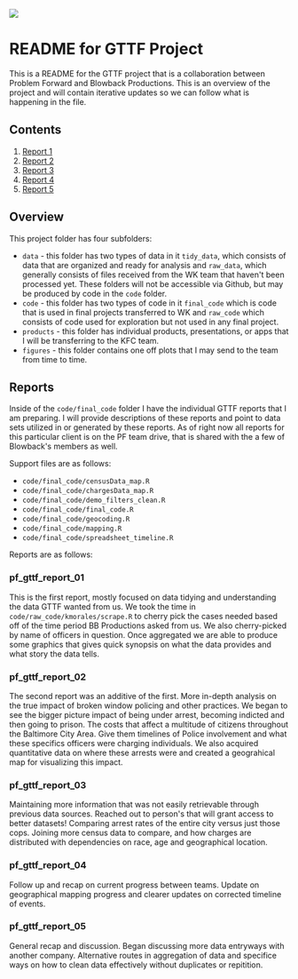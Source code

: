 ![](https://www.problemforward.com/images/pf_logo.jpg)

# README for GTTF Project

This is a README for the GTTF project that is a collaboration between Problem Forward and Blowback Productions. This is an overview of the project and will contain iterative updates so we can follow what is happening in the file. 

## Contents

1. [Report 1](#pf_gttf_report_01)
2. [Report 2](#pf_gttf_report_02)
3. [Report 3](#pf_gttf_report_03)
4. [Report 4](#pf_gttf_report_04)
5. [Report 5](#pf_gttf_report_05)

## Overview

This project folder has four subfolders:
* `data` - this folder has two types of data in it `tidy_data`, which consists of data that are organized and ready for analysis and `raw_data`, which generally consists of files received from the WK team that haven't been processed yet. These folders will not be accessible via Github, but may be produced by code in the `code` folder.  
* `code` - this folder has two types of code in it `final_code` which is code that is used in final projects transferred to WK and `raw_code` which consists of code used for exploration but not used in any final project. 
* `products` - this folder has individual products, presentations, or apps that I will be transferring to the KFC team. 
* `figures` - this folder contains one off plots that I may send to the team from time to time. 

## Reports

Inside of the `code/final_code` folder I have the individual GTTF reports that I am preparing. I will provide descriptions of these reports and point to data sets utilized in or generated by these reports. As of right now all reports for this particular client is on the PF team drive, that is shared with the a few of Blowback's members as well. 

Support files are as follows:
  - `code/final_code/censusData_map.R`
  - `code/final_code/chargesData_map.R`
  - `code/final_code/demo_filters_clean.R`
  - `code/final_code/final_code.R`
  - `code/final_code/geocoding.R`
  - `code/final_code/mapping.R`
  - `code/final_code/spreadsheet_timeline.R`

Reports are as follows: 

### pf_gttf_report_01

This is the first report, mostly focused on data tidying and understanding the data GTTF wanted from us. We took the time in `code/raw_code/kmorales/scrape.R` to cherry pick the cases needed based off of the time period BB Productions asked from us. We also cherry-picked by name of officers in question. Once aggregated we are able to produce some graphics that gives quick synopsis on what the data provides and what story the data tells.

### pf_gttf_report_02

The second report was an additive of the first. More in-depth analysis on the true impact of broken window policing and other practices. We began to see the bigger picture impact of being under arrest, becoming indicted and then going to prison. The costs that affect a multitude of citizens throughout the Baltimore City Area. Give them timelines of Police involvement and what these specifics officers were charging individuals. We also acquired quantitative data on where these arrests were and created a geograhical map for visualizing this impact. 

### pf_gttf_report_03

Maintaining more information that was not easily retrievable through previous data sources. Reached out to person's that will grant access to better datasets! Comparing arrest rates of the entire city versus just those cops. Joining more census data to compare, and how charges are distributed with dependencies on race, age and geographical location. 

### pf_gttf_report_04

Follow up and recap on current progress between teams. Update on geographical mapping progress and clearer updates on corrected timeline of events.

### pf_gttf_report_05

General recap and discussion. Began discussing more data entryways with another company. Alternative routes in aggregation of data and specifice ways on how to clean data effectively without duplicates or repitition. 

